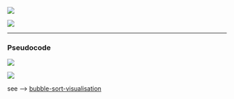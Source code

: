 ![](sorting_techniques.png)

![](bubble_sort.png)

---

### Pseudocode
![](bubbleSort_pseudocode.png)

![](characteristics_bubble.png)

see --> [bubble-sort-visualisation](https://www.juststudied.com/bubble-sort-algorithm)